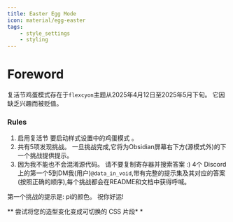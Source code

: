 ```yaml
---
title: Easter Egg Mode
icon: material/egg-easter
tags:
    - style_settings
    - styling
---
```


# Foreword
复活节鸡蛋模式存在于`flexcyon`主题从2025年4月12日至2025年5月下旬。 它因缺乏兴趣而被贬值。

### Rules
1. 启用复活节 要启动样式设置中的鸡蛋模式 。
2. 共有5项发现挑战。 一旦挑战完成,它将为Obsidian屏幕右下方(源模式外)的下一个挑战提供提示。
3. 因为我不能也不会混淆源代码。 请不要复制寄存器并搜索答案 :)
4个 Discord上的第一个5到DM我(用户)`@data_in_void`,带有完整的提示集及其对应的答案(按照正确的顺序),每个挑战都会在README和文档中获得呼喊。

第一个挑战的提示是: pi的颜色。 祝你好运!

** 尝试将您的造型变化变成可切换的 CSS 片段* * 